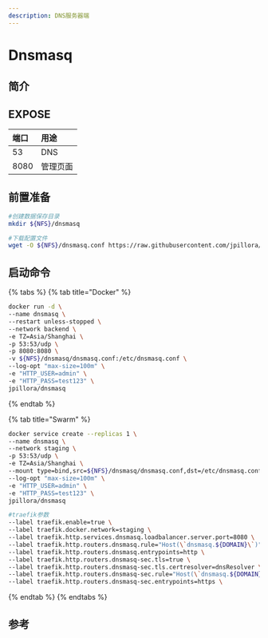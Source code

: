 ```yaml
---
description: DNS服务器端
---
```


# Dnsmasq

## 简介



## EXPOSE

| 端口 | 用途 |
| :--- | :--- |
| 53 | DNS |
| 8080 | 管理页面 |



## 前置准备

```bash
#创建数据保存目录
mkdir ${NFS}/dnsmasq

#下载配置文件
wget -O ${NFS}/dnsmasq.conf https://raw.githubusercontent.com/jpillora/docker-dnsmasq/master/dnsmasq.conf
```

## 启动命令

{% tabs %}
{% tab title="Docker" %}
```bash
docker run -d \
--name dnsmasq \
--restart unless-stopped \
--network backend \
-e TZ=Asia/Shanghai \
-p 53:53/udp \
-p 8080:8080 \
-v ${NFS}/dnsmasq/dnsmasq.conf:/etc/dnsmasq.conf \
--log-opt "max-size=100m" \
-e "HTTP_USER=admin" \
-e "HTTP_PASS=test123" \
jpillora/dnsmasq
```
{% endtab %}

{% tab title="Swarm" %}
```bash
docker service create --replicas 1 \
--name dnsmasq \
--network staging \
-p 53:53/udp \
-e TZ=Asia/Shanghai \
--mount type=bind,src=${NFS}/dnsmasq/dnsmasq.conf,dst=/etc/dnsmasq.conf \
--log-opt "max-size=100m" \
-e "HTTP_USER=admin" \
-e "HTTP_PASS=test123" \
jpillora/dnsmasq

#traefik参数
--label traefik.enable=true \
--label traefik.docker.network=staging \
--label traefik.http.services.dnsmasq.loadbalancer.server.port=8080 \
--label traefik.http.routers.dnsmasq.rule="Host(\`dnsmasq.${DOMAIN}\`)" \
--label traefik.http.routers.dnsmasq.entrypoints=http \
--label traefik.http.routers.dnsmasq-sec.tls=true \
--label traefik.http.routers.dnsmasq-sec.tls.certresolver=dnsResolver \
--label traefik.http.routers.dnsmasq-sec.rule="Host(\`dnsmasq.${DOMAIN}\`)" \
--label traefik.http.routers.dnsmasq-sec.entrypoints=https \
```
{% endtab %}
{% endtabs %}



## 参考

